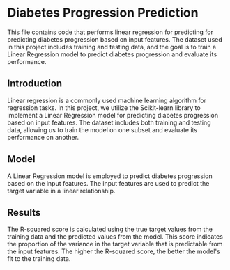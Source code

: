 # Diabetes Progression Prediction
This file contains code that performs linear regression for predicting for predicting diabetes progression based on input features. The dataset used in this project includes training and testing data, and the goal is to train a Linear Regression model to predict diabetes progression and evaluate its performance.

## Introduction
Linear regression is a commonly used machine learning algorithm for regression tasks. In this project, we utilize the Scikit-learn library to implement a Linear Regression model for predicting diabetes progression based on input features. The dataset includes both training and testing data, allowing us to train the model on one subset and evaluate its performance on another.

## Model
A Linear Regression model is employed to predict diabetes progression based on the input features. The input features are used to predict the target variable in a linear relationship.

## Results
The R-squared score is calculated using the true target values from the training data and the predicted values from the model. This score indicates the proportion of the variance in the target variable that is predictable from the input features. The higher the R-squared score, the better the model's fit to the training data. 
